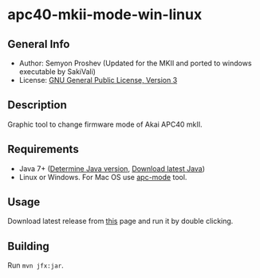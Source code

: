 # apc40-mkii-mode-win-linux

## General Info

* Author: Semyon Proshev (Updated for the MKII and ported to windows executable by SakiVali)
* License: [GNU General Public License, Version 3](http://www.gnu.org/licenses/gpl.txt)

## Description

Graphic tool to change firmware mode of Akai APC40 mkII.

## Requirements

* Java 7+ ([Determine Java version](http://www.wikihow.com/Determine-Java-Version), [Download latest Java](http://java.com/download))
* Linux or Windows. For Mac OS use [apc-mode](https://github.com/tunecrew/apc40-mode) tool.

## Usage

Download latest release from [this](https://github.com/sproshev/apc40-mode-win-linux/releases) page and run it by double clicking.

## Building

Run `mvn jfx:jar`.

